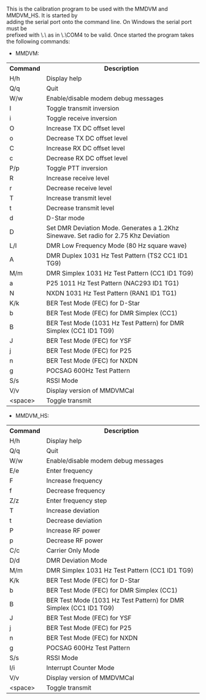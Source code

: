 This is the calibration program to be used with the MMDVM and MMDVM_HS. It is started by  
adding the serial port onto the command line. On Windows the serial port must be  
prefixed with \\.\ as in \\.\COM4 to be valid. Once started the program takes  
the following commands:  

- MMDVM:

<table>
<tr><th>Command</th><th>Description</th></tr>
<tr><td>H/h</td><td>Display help</td></tr>
<tr><td>Q/q</td><td>Quit</td></tr>
<tr><td>W/w</td><td>Enable/disable modem debug messages</td></tr>
<tr><td>I</td><td>Toggle transmit inversion</td><tr>
<tr><td>i</td><td>Toggle receive inversion</td></tr>
<tr><td>O</td><td>Increase TX DC offset level</td></tr>
<tr><td>o</td><td>Decrease TX DC offset level</td></tr>
<tr><td>C</td><td>Increase RX DC offset level</td></tr>
<tr><td>c</td><td>Decrease RX DC offset level</td></tr>
<tr><td>P/p</td><td>Toggle PTT inversion</td></tr>
<tr><td>R</td><td>Increase receive level</td></tr>
<tr><td>r</td><td>Decrease receive level</td></tr>
<tr><td>T</td><td>Increase transmit level</td></tr>
<tr><td>t</td><td>Decrease transmit level</td></tr>
<tr><td>d</td><td>D-Star mode</td></tr>
<tr><td>D</td><td>Set DMR Deviation Mode. Generates a 1.2Khz Sinewave. Set radio for 2.75 Khz Deviation</td></tr>
<tr><td>L/l</td><td>DMR Low Frequency Mode (80 Hz square wave)</td></tr>
<tr><td>A</td><td>DMR Duplex 1031 Hz Test Pattern (TS2 CC1 ID1 TG9)</td></tr>
<tr><td>M/m</td><td>DMR Simplex 1031 Hz Test Pattern (CC1 ID1 TG9)</td></tr>
<tr><td>a</td><td>P25 1011 Hz Test Pattern (NAC293 ID1 TG1)</td></tr>
<tr><td>N</td><td>NXDN 1031 Hz Test Pattern (RAN1 ID1 TG1)</td></tr>
<tr><td>K/k</td><td>BER Test Mode (FEC) for D-Star</td></tr>
<tr><td>b</td><td>BER Test Mode (FEC) for DMR Simplex (CC1)</td></tr>
<tr><td>B</td><td>BER Test Mode (1031 Hz Test Pattern) for DMR Simplex (CC1 ID1 TG9)</td></tr>
<tr><td>J</td><td>BER Test Mode (FEC) for YSF</td></tr>
<tr><td>j</td><td>BER Test Mode (FEC) for P25</td></tr>
<tr><td>n</td><td>BER Test Mode (FEC) for NXDN</td></tr>
<tr><td>g</td><td>POCSAG 600Hz Test Pattern</td></tr>
<tr><td>S/s</td><td>RSSI Mode</td></tr>
<tr><td>V/v</td><td>Display version of MMDVMCal</td></tr>
<tr><td>&lt;space&gt;</td><td>Toggle transmit</td></tr>
</table>

- MMDVM_HS:

<table>
<tr><th>Command</th><th>Description</th></tr>
<tr><td>H/h</td><td>Display help</td></tr>
<tr><td>Q/q</td><td>Quit</td></tr>
<tr><td>W/w</td><td>Enable/disable modem debug messages</td></tr>
<tr><td>E/e</td><td>Enter frequency</td><tr>
<tr><td>F</td><td>Increase frequency</td></tr>
<tr><td>f</td><td>Decrease frequency</td></tr>
<tr><td>Z/z</td><td>Enter frequency step</td></tr>
<tr><td>T</td><td>Increase deviation</td></tr>
<tr><td>t</td><td>Decrease deviation</td></tr>
<tr><td>P</td><td>Increase RF power</td></tr>
<tr><td>p</td><td>Decrease RF power</td></tr>
<tr><td>C/c</td><td>Carrier Only Mode</td></tr>
<tr><td>D/d</td><td>DMR Deviation Mode</td></tr>
<tr><td>M/m</td><td>DMR Simplex 1031 Hz Test Pattern (CC1 ID1 TG9)</td></tr>
<tr><td>K/k</td><td>BER Test Mode (FEC) for D-Star</td></tr>
<tr><td>b</td><td>BER Test Mode (FEC) for DMR Simplex (CC1)</td></tr>
<tr><td>B</td><td>BER Test Mode (1031 Hz Test Pattern) for DMR Simplex (CC1 ID1 TG9)</td></tr>
<tr><td>J</td><td>BER Test Mode (FEC) for YSF</td></tr>
<tr><td>j</td><td>BER Test Mode (FEC) for P25</td></tr>
<tr><td>n</td><td>BER Test Mode (FEC) for NXDN</td></tr>
<tr><td>g</td><td>POCSAG 600Hz Test Pattern</td></tr>
<tr><td>S/s</td><td>RSSI Mode</td></tr>
<tr><td>I/i</td><td>Interrupt Counter Mode</td></tr>
<tr><td>V/v</td><td>Display version of MMDVMCal</td></tr>
<tr><td>&lt;space&gt;</td><td>Toggle transmit</td></tr>
</table>
